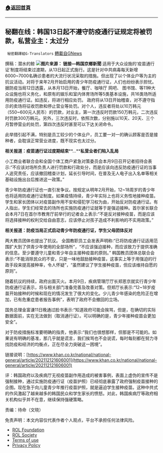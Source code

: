 ###  [:house:返回首頁](https://github.com/ourhimalayas/txt)
---


## 秘翻在线：韩国13日起不遵守防疫通行证规定将被罚款，私营业主：太过分
` 秘密翻譯組G-Translators` [轉載自GNews](https://gnews.org/zh-hans/1750142/)

撰稿：潜水的鲸
![](https://assets.gnews.org/wp-content/uploads/2021/12/画像1-13.jpg)**图片来源： 链接—韩国京鄉新聞**
适用于大众设施的‘疫苗通行证’制度将结束过渡期，从13日起正式施行。这是针对中共病毒每天新增6000~7000名确诊患者的大流行状况采取的措施。但出现了以个体业户等为主的抗议活动。对将于来年2月开始启用的青少年防疫通行证，人们也纷纷表示担忧。
据防疫当局12日透露，从本月13日开始，餐厅、咖啡厅 网吧、 图书馆、等11种大众设施也将义务化，和原有的娱乐和室内体育场所等5类基本设施，共16类场所适用防疫通行证。如违反，将进行相应处罚。
政府将从13日开始稽查，对不遵守指示的卖场将征收罚款和停止营业等处罚。对个人，违反者将处以10万韩元（550~600元人民币）的罚款，对业主，第一次违反时罚款150万韩元，二次违反时罚款300万韩元。另外，三次违反时，依照次数，分别施以10天、20天、三个月暂停营业的处罚，第四次违反时甚至可以下达关闭命令。

此举措引起不满，特别是员工较少的个体业户，员工要一对一的确认顾客是否是接种者，会耽误正常营业进度，既不现实也太过分。

**相关报道：疫苗通行证过度期结束****…****私营业者们陷入乱局**

小工商业者联合会和全国个体工商户紧急对策委员会本月9日召开记者招待会表示:“不应该对场所负责人进行罚款和行政处分，而是应该向违反防疫通行证的当事人追究责任，应该撤回稽查计划，延长引导时间，在普及无人电子出入名单等相关基础设施出台后推进这一政策。”

青少年防疫通行证也一直引发争议。按规定从明年2月开始，12~18周岁的青少年也将适用防疫通行证制度。如果疫情持续，青少年实际上也将义务性地接种疫苗。学生和家长团体以对疫苗副作用不安和侵犯学习权为由，开始反对防疫通行证。有人指出，学生们经常去的场所也实施防疫通行证就等于是强迫接种。首尔家长联合会本月7日在首尔市教育厅前举行的记者会上表示:“不是反对接种疫苗，而是应该将选择接种的权利交给自由意志，应该停止对孩子造成不利影响的不实用政策。”

**相关报道：防疫当局正式启动青少年防疫通行证，学生父母团体反对**

两大教员团体也提出了抗议。 全国教职员工会发表声明称:“已将防疫通行证适用范围扩大到了供青少年使用的全部场所”，“不应该强迫接种，而应该致力于提供准确的信息。至少要遵守儿童和青少年自主接种疫苗的原则。” 韩国教员团体总联合会表示:“不能消除民众的不安，只是一味地鼓励接种疫苗，这事实上等于用强迫的行政手段来提高接种率，令人怀疑”，“虽然建议了学生接种疫苗，但应该维持自愿的原则”。

随着抗议的持续，政府出面灭火。本月9日，疾病管理厅厅长郑恩京就实行青少年防疫通行证表示，将与相关部门准备完善及改善对策。但郑厅长表示:“12~18岁疫苗开始接种的时候和现在的情况发生了很大的变化。少儿青少年感染的危险正在增加，已有危重症患者报告事例”，表明了政府不会撤回的立场。

国务总理金富谦11日晚通过脸书表示:“知道政府可能会挨骂，但是，在确切的实际数据面前，实在无法做到（取消通行证）。可以明确的是，青少年接种疫苗会更加安全”。

对于防疫措施标准要明确的指责，他表示:“我们也很想那样，但那是不可能的。如果说有明确的基准，那几乎就是谎言，我们挨骂也不会说谎，每时每刻都在努力寻找防疫和经济的均衡点，正在尽全力突破这一困境”。

链接说明：[https://www.khan.co.kr/national/national-general/article/202112121606001](https://www.khan.co.kr/national/national-general/article/202112121606001)

评：韩国政府以及疾病厅无视疫苗副作用造成的被害事例，表面上虚伪的宣传不是强制接种，通过实施防疫通行证（疫苗护照）已经彻底暴露了政府强制疫苗接种的企图。现在急于向儿童青少年推行疫苗护照，就是逼迫学生接种疫苗。这种中共式的作风激起了越来越多的韩国民众和学生家长的愤怒。对此，韩国疾病厅等政府相关机构似乎并不在意，继续保持强硬策略。

责编：待命（文晓）

 

免责声明：本文内容仅代表作者个人观点，平台不承担任何法律风险。

- [ROL Foundation](https://rolfoundation.org/)
- [ROL Society](https://rolsociety.org/)
- [Terms of use](https://gnews.org/terms-of-use-3/)
- [Privacy Policy](https://gnews.org/privacy-policy/)
